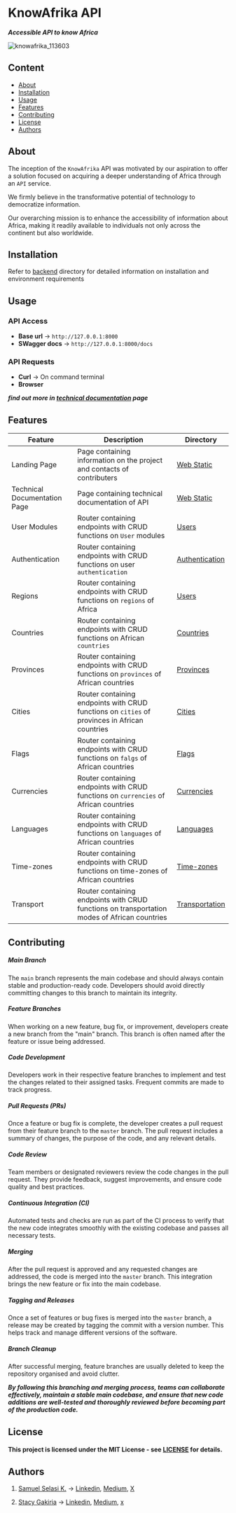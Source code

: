 # KnowAfrika API
***Accessible API to know Africa***

![knowafrika_113603](https://github.com/samuelselasi/KnowAfrika-API/assets/85158665/c996a1d4-dea7-45e3-9068-7974aeb065e3)

## Content

* [About](#about)
* [Installation](#installation)
* [Usage](#usage)
* [Features](#features)
* [Contributing](#contributing)
* [License](#license)
* [Authors](#authors)

## About

The inception of the `KnowAfrika` API was motivated by
our aspiration to offer a solution focused on acquiring
a deeper understanding of Africa through an `API` service.

We firmly believe in the transformative potential of
technology to democratize information.

Our overarching mission is to enhance the accessibility
of information about Africa, making it readily available
to individuals not only across the continent but
also worldwide.

## Installation

Refer to [backend](./backend) directory for
detailed information on installation and environment requirements


## Usage

### API Access
* **Base url** -> `http://127.0.0.1:8000`
* **SWagger  docs** -> `http://127.0.0.1:8000/docs`

### API Requests
* **Curl** -> On command terminal
* **Browser** 

***find out more in [technical documentation](./frontend/web_static/tech_doc.html) page***

## Features

| Feature | 	Description | Directory |
| --- | --- | --- |
| Landing Page | Page containing information on the project and contacts of contributers | [Web Static](./frontend/web_static/index_html) |
| Technical Documentation Page | Page containing technical documentation of API | [Web Static](./frontend/web_static/tech_doc.html) |
| User Modules | Router containing endpoints with CRUD functions on `User` modules | [Users](./backend/app/routers/user) |
| Authentication | Router containing endpoints with CRUD functions on user `authentication` | [Authentication](./backend/app/routers/auth) |
| Regions | Router containing endpoints with CRUD functions on `regions` of Africa | [Users](./backend/app/routers/regions) |
| Countries | Router containing endpoints with CRUD functions on African `countries` | [Countries](./backend/app/routers/countries) |
| Provinces | Router containing endpoints with CRUD functions on `provinces` of African countries | [Provinces](./backend/app/routers/provinces) |
| Cities | Router containing endpoints with CRUD functions on `cities` of provinces in African countries | [Cities](./backend/app/routers/cities) |
| Flags | Router containing endpoints with CRUD functions on `falgs` of African countries  | [Flags](./backend/app/routers/flags) |
| Currencies | Router containing endpoints with CRUD functions on `currencies` of African countries | [Currencies](./backend/app/routers/currencies) |
| Languages | Router containing endpoints with CRUD functions on `languages` of African countries | [Languages](./backend/app/routers/languages) |
| Time-zones | Router containing endpoints with CRUD functions on time-zones of African countries | [Time-zones](./backend/app/routers/timezones) |
| Transport | Router containing endpoints with CRUD functions on transportation modes of African countries | [Transportation](./backend/app/routers/transport) |


## Contributing
##### Main Branch
The `main` branch represents the main
codebase and should always contain stable
and production-ready code. Developers
should avoid directly committing
changes to this branch to maintain
its integrity.

##### Feature Branches
When working on a new feature, bug fix,
or improvement, developers create a new
branch from the "main" branch.
This branch is often named after the
feature or issue being addressed.

##### Code Development
Developers work in their respective feature
branches to implement and test the
changes related to their assigned
tasks. Frequent commits are made to
track progress.

##### Pull Requests (PRs)
Once a feature or bug fix is complete,
the developer creates a pull request
from their feature branch to the `master`
branch. The pull request includes a
summary of changes, the purpose of the
code, and any relevant details.

##### Code Review
Team members or designated reviewers review
the code changes in the pull request. They
provide feedback, suggest improvements,
and ensure code quality and best practices.

##### Continuous Integration (CI)
Automated tests and checks are run as part
of the CI process to verify that the new code
integrates smoothly with the existing
codebase and passes all necessary tests.

##### Merging
After the pull request is approved and any
requested changes are addressed, the code
is merged into the `master` branch. This
integration brings the new feature or
fix into the main codebase.

##### Tagging and Releases
Once a set of features or bug fixes is
merged into the `master` branch, a
release may be created by tagging the
commit with a version number. This
helps track and manage different
versions of the software.

##### Branch Cleanup
After successful merging, feature
branches are usually deleted to keep
the repository organised and avoid
clutter.

***By following this branching and merging process,
teams can collaborate effectively, maintain a stable
main codebase, and ensure that new code additions
are well-tested and thoroughly reviewed before
becoming part of the production code.***

## License
#### This project is licensed under the MIT License - see [LICENSE](./LICENSE) for details.

## Authors

1. [Samuel Selasi K.](https://github.com/samuelselasi) -> [Linkedin](https://www.linkedin.com/in/samuel-selasi-kporvie), [Medium](https://medium.com/@onepunchcoder), [X](https://medium.com/@onepunchcoder)

2. [Stacy Gakiria](https://github.com/SKGakiria) -> [Linkedin](), [Medium](), [x]()

